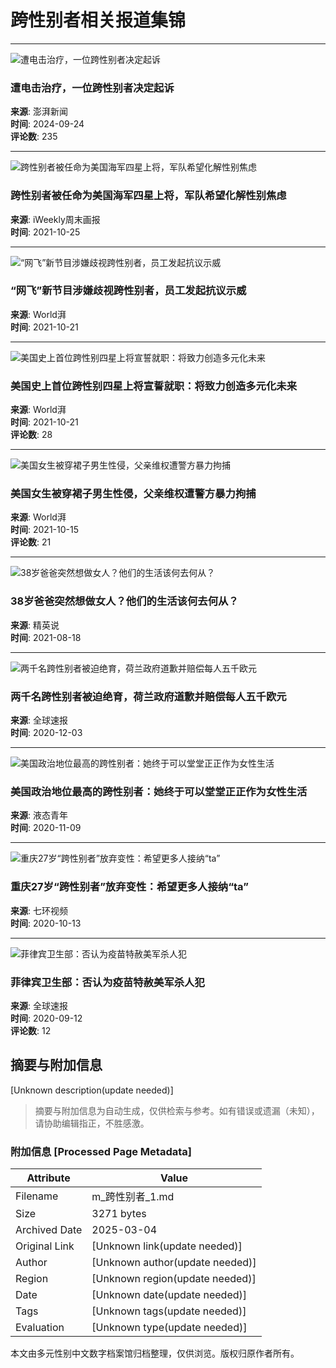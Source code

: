 # 跨性别者相关报道集锦

---

![遭电击治疗，一位跨性别者决定起诉](https://imagecloud.thepaper.cn/thepaper/image/323/352/782.jpg?x-oss-process=image/resize,w_332)  
### 遭电击治疗，一位跨性别者决定起诉  
**来源**: 澎湃新闻  
**时间**: 2024-09-24  
**评论数**: 235  

---

![跨性别者被任命为美国海军四星上将，军队希望化解性别焦虑](https://imagepphcloud.thepaper.cn/pph/image/160/387/673.jpg?x-oss-process=image/resize,w_332)  
### 跨性别者被任命为美国海军四星上将，军队希望化解性别焦虑  
**来源**: iWeekly周末画报  
**时间**: 2021-10-25  

---

![“网飞”新节目涉嫌歧视跨性别者，员工发起抗议示威](https://imagecloud.thepaper.cn/thepaper/image/159/762/365.jpg?x-oss-process=image/resize,w_332)  
### “网飞”新节目涉嫌歧视跨性别者，员工发起抗议示威  
**来源**: World湃  
**时间**: 2021-10-21  

---

![美国史上首位跨性别四星上将宣誓就职：将致力创造多元化未来](https://imagecloud.thepaper.cn/thepaper/image/159/726/987.jpeg?x-oss-process=image/resize,w_332)  
### 美国史上首位跨性别四星上将宣誓就职：将致力创造多元化未来  
**来源**: World湃  
**时间**: 2021-10-21  
**评论数**: 28  

---

![美国女生被穿裙子男生性侵，父亲维权遭警方暴力拘捕](https://imagecloud.thepaper.cn/thepaper/image/158/771/683.jpeg?x-oss-process=image/resize,w_332)  
### 美国女生被穿裙子男生性侵，父亲维权遭警方暴力拘捕  
**来源**: World湃  
**时间**: 2021-10-15  
**评论数**: 21  

---

![38岁爸爸突然想做女人？他们的生活该何去何从？](https://imagepphcloud.thepaper.cn/pph/image/148/993/556.jpg?x-oss-process=image/resize,w_332)  
### 38岁爸爸突然想做女人？他们的生活该何去何从？  
**来源**: 精英说  
**时间**: 2021-08-18   

---

![两千名跨性别者被迫绝育，荷兰政府道歉并赔偿每人五千欧元](https://imagecloud.thepaper.cn/thepaper/image/102/42/810.png?x-oss-process=image/resize,w_332)  
### 两千名跨性别者被迫绝育，荷兰政府道歉并赔偿每人五千欧元  
**来源**: 全球速报  
**时间**: 2020-12-03   

---

![美国政治地位最高的跨性别者：她终于可以堂堂正正作为女性生活](https://imagecloud.thepaper.cn/thepaper/image/97/888/174.jpg?x-oss-process=image/resize,w_332)  
### 美国政治地位最高的跨性别者：她终于可以堂堂正正作为女性生活  
**来源**: 液态青年  
**时间**: 2020-11-09  

---

![重庆27岁“跨性别者”放弃变性：希望更多人接纳“ta”](https://imagecloud.thepaper.cn/thepaper/image/93/324/250.jpg?x-oss-process=image/resize,w_332)  
### 重庆27岁“跨性别者”放弃变性：希望更多人接纳“ta”  
**来源**: 七环视频  
**时间**: 2020-10-13  

---

![菲律宾卫生部：否认为疫苗特赦美军杀人犯](https://imagecloud.thepaper.cn/thepaper/image/88/150/587.jpg?x-oss-process=image/resize,w_332)  
### 菲律宾卫生部：否认为疫苗特赦美军杀人犯  
**来源**: 全球速报  
**时间**: 2020-09-12  
**评论数**: 12  
<!-- tcd_original_link https://m.thepaper.cn/tag/78589 -->


## 摘要与附加信息

<!-- tcd_abstract -->
[Unknown description(update needed)]
<!-- tcd_abstract_end -->

> 摘要与附加信息为自动生成，仅供检索与参考。如有错误或遗漏（未知），请协助编辑指正，不胜感激。

### 附加信息 [Processed Page Metadata]

| Attribute       | Value                                  |
|-----------------|----------------------------------------|
| Filename        | m_跨性别者_1.md                             |
| Size            | 3271 bytes                           |
| Archived Date   | 2025-03-04                             |
| Original Link   | [Unknown link(update needed)]                       |
| Author          | [Unknown author(update needed)]                               |
| Region          | [Unknown region(update needed)]                               |
| Date            | [Unknown date(update needed)]                                 |
| Tags            | [Unknown tags(update needed)]                                 |
| Evaluation            | [Unknown type(update needed)]                                 |
<!-- tcd_table_end -->

本文由多元性别中文数字档案馆归档整理，仅供浏览。版权归原作者所有。
